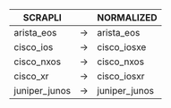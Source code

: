 | SCRAPLI | | NORMALIZED |
| ---------- | -- | ------ |
| arista_eos | → | arista_eos |
| cisco_ios | → | cisco_iosxe |
| cisco_nxos | → | cisco_nxos |
| cisco_xr | → | cisco_iosxr |
| juniper_junos | → | juniper_junos |